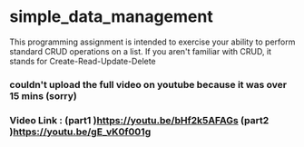 # simple_data_management
This programming assignment is intended to exercise your ability to perform standard CRUD operations on a list. If you aren't familiar with CRUD, it stands for Create-Read-Update-Delete 

### couldn't upload the full video on youtube because it was over 15 mins (sorry)
### Video Link : (part1 )https://youtu.be/bHf2k5AFAGs (part2 )https://youtu.be/gE_vK0f001g
